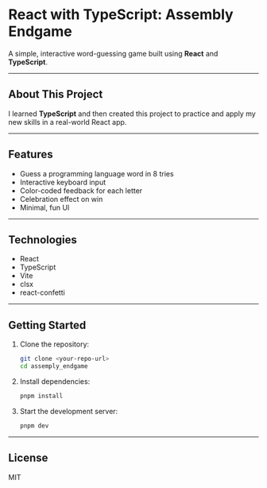 # React with TypeScript: Assembly Endgame

A simple, interactive word-guessing game built using **React** and **TypeScript**.

---

## About This Project

I learned **TypeScript** and then created this project to practice and apply my new skills in a real-world React app.

---

## Features

- Guess a programming language word in 8 tries
- Interactive keyboard input
- Color-coded feedback for each letter
- Celebration effect on win
- Minimal, fun UI

---

## Technologies

- React
- TypeScript
- Vite
- clsx
- react-confetti

---

## Getting Started

1. Clone the repository:
   ```bash
   git clone <your-repo-url>
   cd assemply_endgame
   ```
2. Install dependencies:
   ```bash
   pnpm install
   ```
3. Start the development server:
   ```bash
   pnpm dev
   ```

---

## License

MIT
